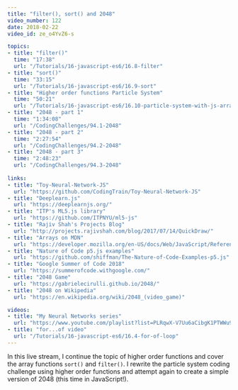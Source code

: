 ```yaml
---
title: "filter(), sort() and 2048"
video_number: 122
date: 2018-02-22
video_id: ze_o4YvZ6-s

topics:
- title: "filter()"
  time: "17:38"
  url: "/Tutorials/16-javascript-es6/16.8-filter"
- title: "sort()"
  time: "33:15"
  url: "/Tutorials/16-javascript-es6/16.9-sort"
- title: "Higher order functions Particle System"
  time: "50:21"
  url: "/Tutorials/16-javascript-es6/16.10-particle-system-with-js-array-functions"
- title: "2048 - part 1"
  time: "1:34:08"
  url: "/CodingChallenges/94.1-2048"
- title: "2048 - part 2"
  time: "2:27:54"
  url: "/CodingChallenges/94.2-2048"
- title: "2048 - part 3"
  time: "2:48:23"
  url: "/CodingChallenges/94.3-2048"
   
links:
- title: "Toy-Neural-Network-JS"
  url: "https://github.com/CodingTrain/Toy-Neural-Network-JS"
- title: "Deeplearn.js"
  url: "https://deeplearnjs.org/"
- title: "ITP's ML5.js library"
  url: "https://github.com/ITPNYU/ml5-js"
- title: "Rajiv Shah's Projects Blog"
  url: "http://projects.rajivshah.com/blog/2017/07/14/QuickDraw/"
- title: "Arrays on MDN"
  url: "https://developer.mozilla.org/en-US/docs/Web/JavaScript/Reference/Global_Objects/Array"
- title: "Nature of Code p5.js examples"
  url: "https://github.com/shiffman/The-Nature-of-Code-Examples-p5.js"
- title: "Google Summer of Code 2018"
  url: "https://summerofcode.withgoogle.com/"
- title: "2048 Game"
  url: "https://gabrielecirulli.github.io/2048/"
- title: "2048 on Wikipedia"
  url: "https://en.wikipedia.org/wiki/2048_(video_game)"

videos:
- title: "My Neural Networks series"
  url: "https://www.youtube.com/playlist?list=PLRqwX-V7Uu6aCibgK1PTWWu9by6XFdCfh"
- title: "for...of video"
  url: "/Tutorials/16-javascript-es6/16.4-for-of-loop"
---
```


In this live stream, I continue the topic of higher order functions and cover the array functions `sort()` and `filter()`. I rewrite the particle system coding challenge using higher order functions and attempt again to create a simple version of 2048 (this time in JavaScript!).
